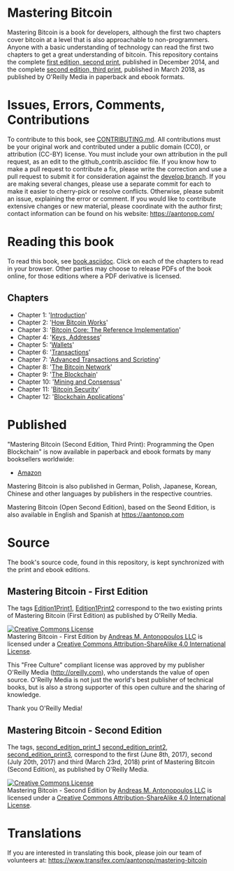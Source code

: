 # Mastering Bitcoin
Mastering Bitcoin is a book for developers, although the first two chapters cover bitcoin at a level that is also approachable to non-programmers. Anyone with a basic understanding of technology can read the first two chapters to get a great understanding of bitcoin.
This repository contains the complete [first edition, second print](https://github.com/bitcoinbook/bitcoinbook/releases/tag/Edition1Print2), published in December 2014, and the complete [second edition, third print](https://github.com/bitcoinbook/bitcoinbook/releases/tag/second_edition_print3), published in March 2018, as published by O'Reilly Media in paperback and ebook formats.
# Issues, Errors, Comments, Contributions
To contribute to this book, see [CONTRIBUTING.md](CONTRIBUTING.md). All contributions must be your original work and contributed under a public domain (CC0), or attribution (CC-BY) license. You must include your own attribution in the pull request, as an edit to the github_contrib.asciidoc file. 
If you know how to make a pull request to contribute a fix, please write the correction and use a pull request to submit it for consideration against the [develop branch](https://github.com/bitcoinbook/bitcoinbook/tree/develop). If you are making several changes, please use a separate commit for each to make it easier to cherry-pick or resolve conflicts. Otherwise, please submit an issue, explaining the error or comment. If you would like to contribute extensive changes or new material, please coordinate with the author first; contact information can be found on his website: https://aantonop.com/

# Reading this book

To read this book, see [book.asciidoc](https://github.com/bitcoinbook/bitcoinbook/blob/develop/book.asciidoc). Click on each of the chapters to read in your browser. Other parties may choose to release PDFs of the book online, for those editions where a PDF derivative is licensed. 

## Chapters

+ Chapter 1: '[Introduction](https://github.com/bitcoinbook/bitcoinbook/blob/develop/ch01.asciidoc)'
+ Chapter 2: '[How Bitcoin Works](https://github.com/bitcoinbook/bitcoinbook/blob/develop/ch02.asciidoc)'
+ Chapter 3: '[Bitcoin Core: The Reference Implementation](https://github.com/bitcoinbook/bitcoinbook/blob/develop/ch03.asciidoc)'
+ Chapter 4: '[Keys, Addresses](https://github.com/bitcoinbook/bitcoinbook/blob/develop/ch04.asciidoc)'
+ Chapter 5: '[Wallets](https://github.com/bitcoinbook/bitcoinbook/blob/develop/ch05.asciidoc)'
+ Chapter 6: '[Transactions](https://github.com/bitcoinbook/bitcoinbook/blob/develop/ch06.asciidoc)'
+ Chapter 7: '[Advanced Transactions and Scripting](https://github.com/bitcoinbook/bitcoinbook/blob/develop/ch07.asciidoc)'
+ Chapter 8: '[The Bitcoin Network](https://github.com/bitcoinbook/bitcoinbook/blob/develop/ch08.asciidoc)'
+ Chapter 9: '[The Blockchain](https://github.com/bitcoinbook/bitcoinbook/blob/develop/ch09.asciidoc)'
+ Chapter 10: '[Mining and Consensus](https://github.com/bitcoinbook/bitcoinbook/blob/develop/ch10.asciidoc)'
+ Chapter 11: '[Bitcoin Security](https://github.com/bitcoinbook/bitcoinbook/blob/develop/ch11.asciidoc)'
+ Chapter 12: '[Blockchain Applications](https://github.com/bitcoinbook/bitcoinbook/blob/develop/ch12.asciidoc)'

# Published

"Mastering Bitcoin (Second Edition, Third Print): Programming the Open Blockchain" is now available in paperback and ebook formats by many booksellers worldwide:

* [Amazon](https://www.amazon.com/Mastering-Bitcoin-Programming-Open-Blockchain/dp/1491954388)

Mastering Bitcoin is also published in German, Polish, Japanese, Korean, Chinese and other languages by publishers in the respective countries.

Mastering Bitcoin (Open Second Edition), based on the Seond Edition, is also available in English and Spanish at https://aantonop.com

# Source

The book's source code, found in this repository, is kept synchronized with the print and ebook editions.

## Mastering Bitcoin - First Edition

The tags [Edition1Print1](https://github.com/bitcoinbook/bitcoinbook/releases/tag/Edition1Print1), [Edition1Print2](https://github.com/bitcoinbook/bitcoinbook/releases/tag/Edition1Print2) correspond to the two existing prints of Mastering Bitcoin (First Edition) as published by O'Reilly Media.

<a rel="license" href="http://creativecommons.org/licenses/by-sa/4.0/"><img alt="Creative Commons License" style="border-width:0" src="https://i.creativecommons.org/l/by-sa/4.0/88x31.png" /></a><br /><span xmlns:dct="http://purl.org/dc/terms/" href="http://purl.org/dc/dcmitype/Text" property="dct:title" rel="dct:type">Mastering Bitcoin - First Edition</span> by <a xmlns:cc="http://creativecommons.org/ns#" href="https://antonopoulos.com/" property="cc:attributionName" rel="cc:attributionURL">Andreas M. Antonopoulos LLC</a> is licensed under a <a rel="license" href="http://creativecommons.org/licenses/by-sa/4.0/">Creative Commons Attribution-ShareAlike 4.0 International License</a>.

This "Free Culture" compliant license was approved by my publisher O'Reilly Media (http://oreilly.com), who understands the value of open source. O'Reilly Media is not just the world's best publisher of technical books, but is also a strong supporter of this open culture and the sharing of knowledge.

Thank you O'Reilly Media!

## Mastering Bitcoin - Second Edition

The tags, [second_edition_print_1](https://github.com/bitcoinbook/bitcoinbook/releases/tag/second_edition_print_1)  [second_edition_print2](https://github.com/bitcoinbook/bitcoinbook/releases/tag/second_edition_print2),  [second_edition_print3](https://github.com/bitcoinbook/bitcoinbook/releases/tag/second_edition_print3), correspond to the first (June 8th, 2017), second (July 20th, 2017) and third (March  23rd, 2018) print of Mastering Bitcoin (Second Edition), as published by O'Reilly Media.

<a rel="license" href="http://creativecommons.org/licenses/by-sa/4.0/"><img alt="Creative Commons License" style="border-width:0" src="https://i.creativecommons.org/l/by-sa/4.0/88x31.png" /></a><br /><span xmlns:dct="http://purl.org/dc/terms/" href="http://purl.org/dc/dcmitype/Text" property="dct:title" rel="dct:type">Mastering Bitcoin - Second Edition</span> by <a xmlns:cc="http://creativecommons.org/ns#" href="https://antonopoulos.com/" property="cc:attributionName" rel="cc:attributionURL">Andreas M. Antonopoulos LLC</a> is licensed under a <a rel="license" href="http://creativecommons.org/licenses/by-sa/4.0/">Creative Commons Attribution-ShareAlike 4.0 International License</a>.

# Translations

If you are interested in translating this book, please join our team of volunteers at: https://www.transifex.com/aantonop/mastering-bitcoin
